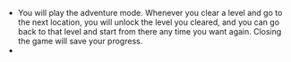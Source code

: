 - You will play the adventure mode. Whenever you clear a level and go to the next location, you will unlock the level you cleared, and you can go back to that level and start from there any time you want again. Closing the game will save your progress. 
- 
